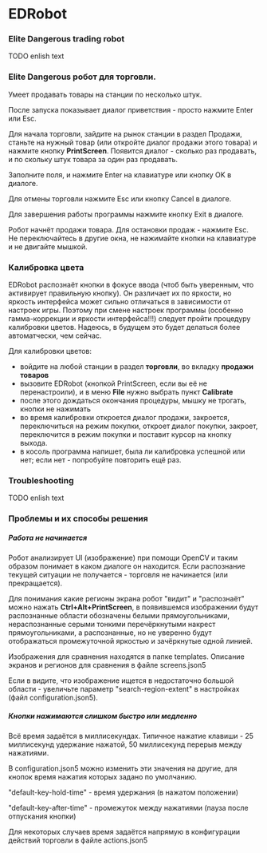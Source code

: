 # EDRobot
### Elite Dangerous trading robot

TODO enlish text

### Elite Dangerous робот для торговли.

Умеет продавать товары на станции по несколько штук.

После запуска показывает диалог приветствия - просто нажмите Enter или Esc.

Для начала торговли, зайдите на рынок станции в раздел Продажи,
станьте на нужный товар (или откройте диалог продажи этого товара)
и нажмите кнопку **PrintScreen**. Появится диалог - сколько раз продавать,
и по скольку штук товара за один раз продавать.

Заполните поля, и нажмите Enter на клавиатуре или кнопку OK в диалоге.

Для отмены торговли нажмите Esc или кнопку Cancel в диалоге.

Для завершения работы программы нажмите кнопку Exit в диалоге.

Робот начнёт продажи товара. Для остановки продаж - нажмите Esc.
Не переключайтесь в другие окна, не нажимайте кнопки на клавиатуре
и не двигайте мышкой.

### Калибровка цвета

EDRobot распознаёт кнопки в фокусе ввода (чтоб быть уверенным, что активирует
правильную кнопку). Он различает их по яркости, но яркость интерфейса может
сильно отличаться в зависимости от настроек игры. Поэтому при смене настроек
программы (особенно гамма-коррекции и яркости интерфейса!!!) следует пройти
процедуру калибровки цветов. Надеюсь, в будущем это будет делаться более
автоматчески, чем сейчас.

Для калибровки цветов:
- войдите на любой станции в раздел **торговли**, во вкладку **продажи товаров**
- вызовите EDRobot (кнопкой PrintScreen, если вы её не перенастроили), и
  в меню **File** нужно выбрать пункт **Calibrate**
- после этого дождаться окончания процедуры, мышку не трогать, кнопки не нажимать
- во время калибровки откроется диалог продажи, закроется, переключиться на
  режим покупки, откроет диалог покупки, закроет, переключится в режим
  покупки и поставит курсор на кнопку выхода.
- в косоль программа напишет, была ли калибровка успешной или нет; если
  нет - попробуйте повторить ещё раз.

### Troubleshooting

TODO enlish text

### Проблемы и их способы решения

##### Работа не начинается

Робот анализирует UI (изображение) при помощи OpenCV и таким образом
понимает в каком диалоге он находится. Если распознание текущей
ситуации не получается - торговля не начинается (или прекращается).

Для понимания какие регионы экрана робот "видит" и "распознаёт" можно
нажать **Ctrl+Alt+PrintScreen**, в появившемся изображении будут распознанные
области обозначены белыми прямоугольниками, нераспознанные серыми тонкими
перечёркнутыми накрест прямоугольниками, а распознанные, но не уверенно будут
отображаться промежуточной яркостью и зачёркнутые одной линией.

Изображения для сравнения находятся в папке templates. Описание экранов
и регионов для сравнения в файле screens.json5

Если в видите, что изображение ищется в недостаточно большой области -
увеличьте параметр "search-region-extent" в настройках (файл configuration.json5).

##### Кнопки нажимаются слишком быстро или медленно

Всё время задаётся в миллисекундах. Типичное нажатие клавиши - 25 миллисекунд
удержание нажатой, 50 миллисекунд перерыв между нажатиями. 

В configuration.json5 можно изменить эти значения на другие, для
кнопок время нажатия которых задано по умолчанию.

"default-key-hold-time" - время удержания (в нажатом положении)

"default-key-after-time" - промежуток между нажатиями (пауза после отпускания кнопки)

Для некоторых случаев время задаётся напрямую в конфигурации действий торговли
в файле actions.json5

